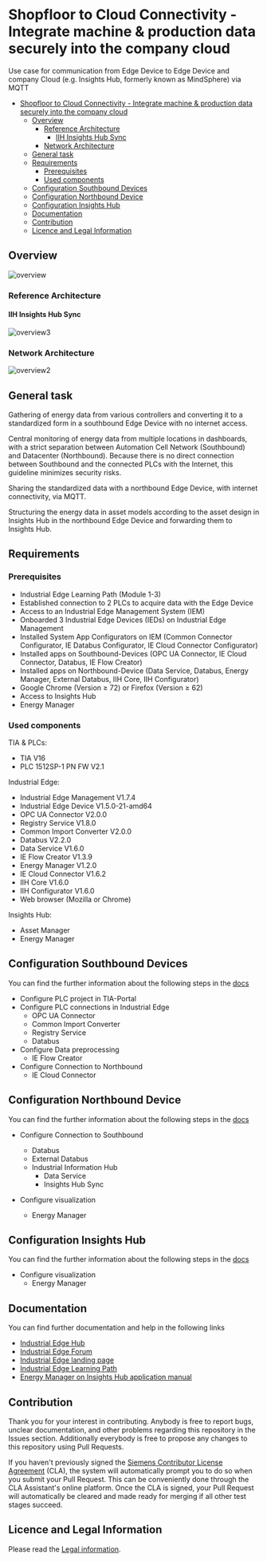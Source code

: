 # Shopfloor to Cloud Connectivity - Integrate machine & production data securely into the company cloud

Use case for communication from Edge Device to Edge Device and company Cloud (e.g. Insights Hub, formerly known as MindSphere) via MQTT 

- [Shopfloor to Cloud Connectivity - Integrate machine \& production data securely into the company cloud](#shopfloor-to-cloud-connectivity---integrate-machine--production-data-securely-into-the-company-cloud)
  - [Overview](#overview)
    - [Reference Architecture](#reference-architecture)
      - [IIH Insights Hub Sync](#iih-insights-hub-sync)
    - [Network Architecture](#network-architecture)
  - [General task](#general-task)
  - [Requirements](#requirements)
    - [Prerequisites](#prerequisites)
    - [Used components](#used-components)
  - [Configuration Southbound Devices](#configuration-southbound-devices)
  - [Configuration Northbound Device](#configuration-northbound-device)
  - [Configuration Insights Hub](#configuration-insights-hub)
  - [Documentation](#documentation)
  - [Contribution](#contribution)
  - [Licence and Legal Information](#licence-and-legal-information)

## Overview

![overview](docs/graphics/overview.png)

### Reference Architecture 

#### IIH Insights Hub Sync

![overview3](docs/graphics/overview4.png)

### Network Architecture

![overview2](docs/graphics/overview2.png)

## General task

Gathering of energy data from various controllers and converting it to a standardized form in a southbound Edge Device with no internet access. 

Central monitoring of energy data from multiple locations in dashboards, with a strict separation between Automation Cell Network (Southbound) and Datacenter (Northbound). Because there is no direct connection between Southbound and the connected PLCs with the Internet, this guideline minimizes security risks.

Sharing the standardized data with a northbound Edge Device, with internet connectivity, via MQTT.

Structuring the energy data in asset models according to the asset design in Insights Hub in the northbound Edge Device
and forwarding them to Insights Hub.




## Requirements

###  Prerequisites
- Industrial Edge Learning Path (Module 1-3)
- Established connection to 2 PLCs to acquire data with the Edge Device
- Access to an Industrial Edge Management System (IEM)
- Onboarded 3 Industrial Edge Devices (IEDs) on Industrial Edge Management
- Installed System App Configurators on IEM (Common Connector Configurator, IE Databus Configurator, IE Cloud Connector Configurator) 
- Installed apps on Southbound-Devices (OPC UA Connector, IE Cloud Connector, Databus, IE Flow Creator)
- Installed apps on Northbound-Device (Data Service, Databus, Energy Manager, External Databus, IIH Core, IIH Configurator)
- Google Chrome (Version ≥ 72) or Firefox (Version ≥ 62)
- Access to Insights Hub
- Energy Manager
  
### Used components

TIA & PLCs:
- TIA V16
- PLC 1512SP-1 PN FW V2.1

Industrial Edge:
- Industrial Edge Management V1.7.4
- Industrial Edge Device V1.5.0-21-amd64
- OPC UA Connector V2.0.0
- Registry Service V1.8.0
- Common Import Converter V2.0.0
- Databus V2.2.0
- Data Service V1.6.0
- IE Flow Creator V1.3.9
- Energy Manager V1.2.0
- IE Cloud Connector V1.6.2
- IIH Core V1.6.0
- IIH Configurator V1.6.0
- Web browser (Mozilla or Chrome)

Insights Hub:
- Asset Manager 
- Energy Manager

## Configuration Southbound Devices

You can find the further information about the following steps in the [docs](docs/install_PLC_Devices_Southbound.md)

- Configure PLC project in TIA-Portal
- Configure PLC connections in Industrial Edge
  - OPC UA Connector
  - Common Import Converter
  - Registry Service
  - Databus 
- Configure Data preprocessing 
  - IE Flow Creator 
- Configure Connection to Northbound
  - IE Cloud Connector 


## Configuration Northbound Device

You can find the further information about the following steps in the [docs](docs/install_Device_Northbound.md)

- Configure Connection to Southbound
  - Databus 
  - External Databus
  - Industrial Information Hub 
    - Data Service
    - Insights Hub Sync

- Configure visualization
  - Energy Manager


## Configuration Insights Hub
You can find the further information about the following steps in the [docs](docs/install_MindSphere.md)

- Configure visualization
  - Energy Manager 


## Documentation

You can find further documentation and help in the following links
  - [Industrial Edge Hub](https://iehub.eu1.edge.siemens.cloud/#/documentation)
  - [Industrial Edge Forum](https://www.siemens.com/industrial-edge-forum)
  - [Industrial Edge landing page](https://new.siemens.com/global/en/products/automation/topic-areas/industrial-edge/simatic-edge.html)
  - [Industrial Edge Learning Path](https://siemens-learning-simaticedge.sabacloud.com/)
  - [Energy Manager on Insights Hub application manual](https://documentation.mindsphere.io/resources/html/energy-manager/en-US/index.html)


## Contribution

Thank you for your interest in contributing. Anybody is free to report bugs, unclear documentation, and other problems regarding this repository in the Issues section.
Additionally everybody is free to propose any changes to this repository using Pull Requests.

If you haven't previously signed the [Siemens Contributor License Agreement](https://cla-assistant.io/industrial-edge/) (CLA), the system will automatically prompt you to do so when you submit your Pull Request. This can be conveniently done through the CLA Assistant's online platform. Once the CLA is signed, your Pull Request will automatically be cleared and made ready for merging if all other test stages succeed.

## Licence and Legal Information

Please read the [Legal information](LICENSE.md).

